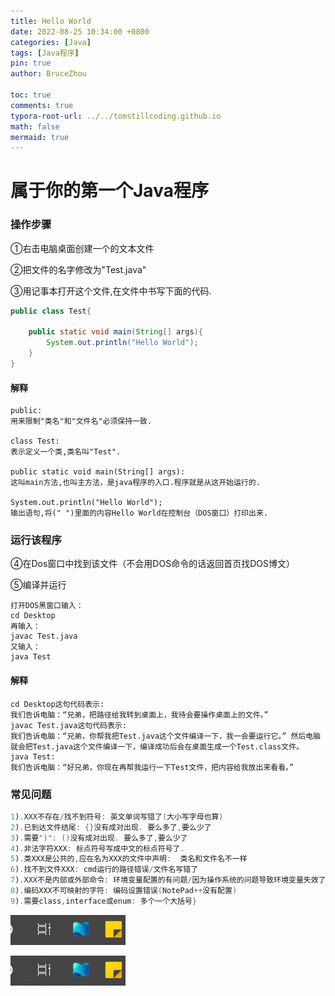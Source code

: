 ```yaml
---
title: Hello World
date: 2022-08-25 10:34:00 +0800
categories: [Java]
tags: [Java程序]
pin: true
author: BruceZhou

toc: true
comments: true
typora-root-url: ../../tomstillcoding.github.io
math: false
mermaid: true
---
```


# 属于你的第一个Java程序

### 操作步骤

①右击电脑桌面创建一个的文本文件

②把文件的名字修改为"Test.java"

③用记事本打开这个文件,在文件中书写下面的代码.

~~~java
public class Test{

    public static void main(String[] args){
        System.out.println("Hello World");
    }
}
~~~

#### 解释

~~~
public: 
用来限制"类名"和"文件名"必须保持一致.

class Test: 
表示定义一个类,类名叫"Test".

public static void main(String[] args): 
这叫main方法,也叫主方法，是java程序的入口.程序就是从这开始运行的.

System.out.println("Hello World");
输出语句,将(" ")里面的内容Hello World在控制台（DOS窗口）打印出来.
~~~

### 运行该程序

④在Dos窗口中找到该文件（不会用DOS命令的话返回首页找DOS博文）

⑤编译并运行

~~~
打开DOS黑窗口输入：
cd Desktop
再输入：
javac Test.java
又输入：
java Test
~~~

#### 解释

~~~
cd Desktop这句代码表示:
我们告诉电脑：“兄弟，把路径给我转到桌面上，我待会要操作桌面上的文件。”
javac Test.java这句代码表示:
我们告诉电脑：“兄弟，你帮我把Test.java这个文件编译一下，我一会要运行它。” 然后电脑就会把Test.java这个文件编译一下，编译成功后会在桌面生成一个Test.class文件。
java Test:
我们告诉电脑：“好兄弟，你现在再帮我运行一下Test文件，把内容给我放出来看看。”
~~~

### 常见问题

~~~java
1).XXX不存在/找不到符号: 英文单词写错了(大小写字母也算)
2).已到达文件结尾: {}没有成对出现. 要么多了,要么少了
3).需要")": ()没有成对出现. 要么多了,要么少了		
4).非法字符XXX: 标点符号写成中文的标点符号了.
5).类XXX是公共的,应在名为XXX的文件中声明:	类名和文件名不一样
6).找不到文件XXX: cmd运行的路径错误/文件名写错了
7).XXX不是内部或外部命令: 环境变量配置的有问题/因为操作系统的问题导致环境变量失效了
8).编码XXX不可映射的字符: 编码设置错误(NotePad++没有配置)
9).需要class,interface或enum: 多个一个大括号}
~~~

![image-20220827203555080](/assets/blog_res/2022-08-25-Hello-world.assets/image-20220827203555080.png)

![image-20220827203555080](/assets/blog_res/2022-08-25-Hello-world.assets/image-20220827203555080.png)

